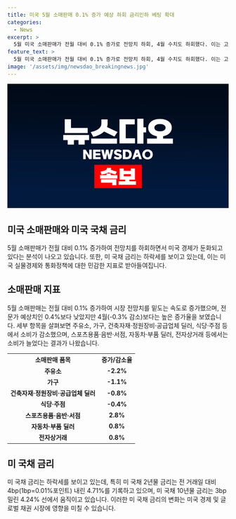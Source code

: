 ```yaml
---
title: 미국 5월 소매판매 0.1% 증가 예상 하회 금리인하 베팅 확대
categories:
  - News
excerpt: >
  5월 미국 소매판매가 전월 대비 0.1% 증가로 전망치 하회, 4월 수치도 하회했다. 이는 고물가와 고금리로 미국인들의 재정 압박을 나타내며, 미 경제의 둔화를 시사한다. 특히 자동차 및 휘발유를 제외한 소매판매는 전문가 예상치를 하회하며 주유소, 가구, 식당 등에서 소비 감소가 확인되었다. 이에 따라 투자자들은 올해 금리 인하에 대한 기대를 높이고 있으며, 미 국채 금리는 하락세를 보였다. 9월에도 금리 인하 가능성이 반영되고 있어 경기 둔화 우려가 커지고 있다.
feature_text: >
  5월 미국 소매판매가 전월 대비 0.1% 증가로 전망치 하회, 4월 수치도 하회했다. 이는 고물가와 고금리로 미국인들의 재정 압박을 나타내며, 미 경제의 둔화를 시사한다. 특히 자동차 및 휘발유를 제외한 소매판매는 전문가 예상치를 하회하며 주유소, 가구, 식당 등에서 소비 감소가 확인되었다. 이에 따라 투자자들은 올해 금리 인하에 대한 기대를 높이고 있으며, 미 국채 금리는 하락세를 보였다. 9월에도 금리 인하 가능성이 반영되고 있어 경기 둔화 우려가 커지고 있다.
image: '/assets/img/newsdao_breakingnews.jpg'
---
```


<p><img src="/assets/img/newsdao_breakingnews.jpg" alt="implanttips 속보" /></p>

<h2 data-ke-size="size26">미국 소매판매와 미국 국채 금리</h2>

<p data-ke-size="size16">5월 소매판매가 전월 대비 0.1% 증가하여 전망치를 하회하면서 미국 경제가 둔화되고 있다는 분석이 나오고 있습니다. 또한, 미 국채 금리는 하락세를 보이고 있는데, 이는 미국 실물경제와 통화정책에 대한 민감한 지표로 받아들여집니다.</p>

<h2 data-ke-size="size24">소매판매 지표</h2>

<p data-ke-size="size16">5월 소매판매는 전월 대비 0.1% 증가하여 시장 전망치를 밑도는 속도로 증가했으며, 전문가 예상치인 0.4%보다 낮았지만 4월(-0.3% 감소)보다는 높은 증가율을 보였습니다. 세부 항목을 살펴보면 주유소, 가구, 건축자재·정원장비·공급업체 딜러, 식당·주점 등에서 소비가 감소했으며, 스포츠용품·음반·서점, 자동차·부품 딜러, 전자상거래 등에서는 소비가 늘었다는 결과가 나왔습니다.</p>

<table>
    <tr>
        <th><b>소매판매 품목</b></th>
        <th><b>증가/감소율</b></th>
    </tr>
    <tr>
        <td style="text-align: center; height: 17px;"><b>주유소</b></td>
        <td style="text-align: center; height: 17px;"><b>-2.2%</b></td>
    </tr>
    <tr>
        <td style="text-align: center; height: 17px;"><b>가구</b></td>
        <td style="text-align: center; height: 17px;"><b>-1.1%</b></td>
    </tr>
    <tr>
        <td style="text-align: center; height: 17px;"><b>건축자재·정원장비·공급업체 딜러</b></td>
        <td style="text-align: center; height: 17px;"><b>-0.8%</b></td>
    </tr>
    <tr>
        <td style="text-align: center; height: 17px;"><b>식당·주점</b></td>
        <td style="text-align: center; height: 17px;"><b>-0.4%</b></td>
    </tr>
    <tr>
        <td style="text-align: center; height: 17px;"><b>스포츠용품·음반·서점</b></td>
        <td style="text-align: center; height: 17px;"><b>2.8%</b></td>
    </tr>
    <tr>
        <td style="text-align: center; height: 17px;"><b>자동차·부품 딜러</b></td>
        <td style="text-align: center; height: 17px;"><b>0.8%</b></td>
    </tr>
    <tr>
        <td style="text-align: center; height: 17px;"><b>전자상거래</b></td>
        <td style="text-align: center; height: 17px;"><b>0.8%</b></td>
    </tr>
</table>

<h2 data-ke-size="size24">미 국채 금리</h2>

<p data-ke-size="size16">미 국채 금리는 하락세를 보이고 있는데, 특히 미 국채 2년물 금리는 전 거래일 대비 4bp(1bp=0.01%포인트) 내린 4.71%를 기록하고 있으며, 미 국채 10년물 금리는 3bp 밀린 4.24% 선에서 움직이고 있습니다. 이러한 미 국채 금리의 변화는 미국 경제 및 글로벌 채권 시장에 영향을 미칠 수 있습니다.</p>

